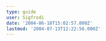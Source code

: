 ```yaml
---
type: guide
user: Sigfrodi
date: '2004-06-18T15:02:57.000Z'
lastmod: '2004-07-13T12:22:56.000Z'
---
```


